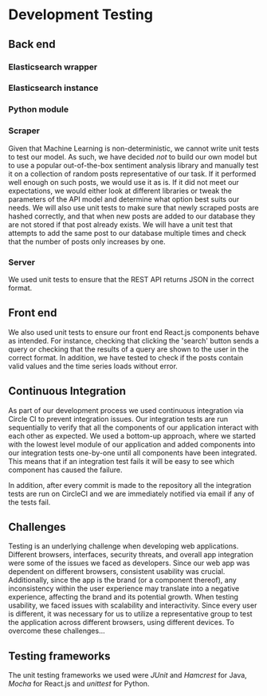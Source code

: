 # Development Testing

## Back end

### Elasticsearch wrapper
### Elasticsearch instance
### Python module
### Scraper
Given that Machine Learning is non-deterministic, we cannot write unit tests to test our model. As such, we have decided *not* to build our own model but to use a popular out-of-the-box sentiment analysis library and manually test it on a collection of random posts representative of our task. If it performed well enough on such posts, we would use it as is. If it did not meet our expectations, we would either look at different libraries or tweak the parameters of the API model and determine what option best suits our needs. We will also use unit tests to make sure that newly scraped posts are hashed correctly, and that when new posts are added to our database they are not stored if that post already exists. We will have a unit test that attempts to add the same post to our database multiple times and check that the number of posts only increases by one.

### Server
We used unit tests to ensure that the REST API returns JSON in the correct format.

## Front end
We also used unit tests to ensure our front end React.js components behave as intended. For instance, checking that clicking the 'search' button sends a query or checking that the results of a query are shown to the user in the correct format. In addition, we have tested to check if the posts contain valid values and the time series loads without error.



## Continuous Integration
As part of our development process we used continuous integration via Circle CI to prevent integration issues. Our integration tests are run sequentially to verify that all the components of our application interact with each other as expected. We used a bottom-up approach, where we started with the lowest level module of our application and added components into our integration tests one-by-one until all components have been integrated. This means that if an integration test fails it will be easy to see which component has caused the failure.

In addition, after every commit is made to the repository all the integration tests are run on CircleCI and we are immediately notified via email if any of the tests fail.

## Challenges
Testing is an underlying challenge when developing web applications. Different browsers, interfaces, security threats, and overall app integration were some of the issues we faced as developers. Since our web app was dependent on different browsers, consistent usability was crucial. Additionally, since the app is the brand (or a component thereof), any inconsistency within the user experience may translate into a negative experience, affecting the brand and its potential growth. When testing usability, we faced issues with scalability and interactivity. Since every user is different, it was necessary for us to utilize a representative group to test the application across different browsers, using different devices. To overcome these challenges...

## Testing frameworks
The unit testing frameworks we used were *JUnit* and *Hamcrest* for Java, *Mocha* for React.js and *unittest* for Python.
